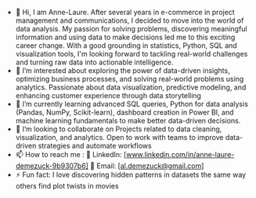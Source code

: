 - 👋 Hi, I am Anne-Laure. After several years in e-commerce in project management and communications, I decided to move into the world of data analysis. My passion for solving problems, discovering meaningful information and using data to make decisions led me to this exciting career change. With a good grounding in statistics, Python, SQL and visualization tools, I'm looking forward to tackling real-world challenges and turning raw data into actionable intelligence.
- 👀 I’m interested about exploring the power of data-driven insights, optimizing business processes, and solving real-world problems using analytics. Passionate about data visualization, predictive modeling, and enhancing customer experience through data storytelling
- 🌱 I’m currently learning advanced SQL queries, Python for data analysis (Pandas, NumPy, Scikit-learn), dashboard creation in Power BI, and machine learning fundamentals to make better data-driven decisions.
- 🤝 I’m looking to collaborate on Projects related to data cleaning, visualization, and analytics. Open to work with teams to improve data-driven strategies and automate workflows
- 📫 How to reach me :
  💼 LinkedIn: [www.linkedin.com/in/anne-laure-demezuck-9b9307b6]
  📧 Email: [al.demezuck@gmail.com]
- ⚡ Fun fact: I love discovering hidden patterns in datasets the same way others find plot twists in movies

<!---
Anouchka999/Anouchka999 is a ✨ special ✨ repository because its `README.md` (this file) appears on your GitHub profile.
You can click the Preview link to take a look at your changes.
--->
